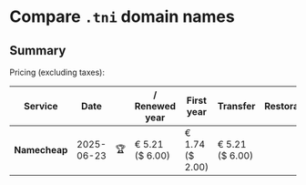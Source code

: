 # Compare `.tni` domain names

## Summary

Pricing (excluding taxes):

| Service | Date |  | / Renewed year | First year | Transfer | Restoration |
|--|--|--|--|--|--|--|
| **Namecheap** | 2025-06-23 | 🏆 | € 5.21<br>($ 6.00) | € 1.74<br>($ 2.00) | € 5.21<br>($ 6.00) |  |
